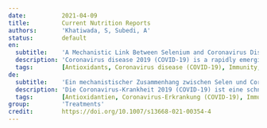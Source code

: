 ```yaml
---
date:          2021-04-09
title:         Current Nutrition Reports
authors:       'Khatiwada, S, Subedi, A'
status:        default
en:
  subtitle:    'A Mechanistic Link Between Selenium and Coronavirus Disease 2019 (COVID-19)'
  description: 'Coronavirus disease 2019 (COVID-19) is a rapidly emerging disease caused by a highly contagious virus called severe acute respiratory syndrome coronavirus 2 (SARS-CoV-2), and this disease has affected millions of people across the world and led to hundreds of thousands of deaths worldwide. Nutrition is a key factor related to this disease, and nutritional status may determine the risk and outcomes of SARS-CoV-2 infection. Selenium is one of the major trace elements required for redox functions and has significant roles in viral infections. The purpose of this review was to examine the current evidence on the role of selenium in COVID-19. We reviewed studies on selenium and COVID-19, and other relevant studies to understand how selenium status can modify the risk of SARS-CoV-2 infection, and how selenium status might affect a person post-infection. We found that oxidative stress is a characteristic feature of COVID-19 disease, which is linked with the immunopathological disorder observed in individuals with severe COVID-19. Selenium plays a key role in strengthening immunity, reducing oxidative stress, preventing viral infections and supporting critical illness. Moreover, selenium deficiency is related to oxidative stress and hyperinflammation seen in critical illness, and selenium deficiency is found to be associated with the severity of COVID-19 disease. Selenium supplementation at an appropriate dose may act as supportive therapy in COVID-19. Future studies in large cohorts of COVID-19 are warranted to verify the benefits of selenium supplementation for reducing risk and severity of COVID-19. '
  tags:        [Antioxidants, Coronavirus disease (COVID-19), Immunity, Micronutrients, Selenium, Severe acute respiratory syndrome coronavirus 2, SARS-CoV-2]
de:
  subtitle:    'Ein mechanistischer Zusammenhang zwischen Selen und Coronavirus-Erkrankungen 2019 (COVID-19)'
  description: 'Die Coronavirus-Krankheit 2019 (COVID-19) ist eine schnell aufkommende Krankheit, die durch ein hochansteckendes Virus namens Schweres Akutes Respiratorisches Syndrom Coronavirus 2 (SARS-CoV-2) verursacht wird, und diese Krankheit hat Millionen von Menschen auf der ganzen Welt betroffen und weltweit zu Hunderttausenden von Todesfällen geführt. Die Ernährung ist ein Schlüsselfaktor im Zusammenhang mit dieser Krankheit, und der Ernährungszustand kann das Risiko und die Folgen einer SARS-CoV-2-Infektion bestimmen. Selen ist eines der wichtigsten Spurenelemente, das für Redoxfunktionen erforderlich ist und eine wichtige Rolle bei Virusinfektionen spielt. Ziel dieser Übersichtsarbeit war, die aktuellen Erkenntnisse über die Rolle von Selen bei COVID-19 zu untersuchen. Wir überprüften Studien zu Selen und COVID-19 sowie andere relevante Studien, um zu verstehen, wie der Selenstatus das Risiko einer SARS-CoV-2-Infektion verändern kann und wie sich der Selenstatus auf eine Person nach der Infektion auswirken könnte. Wir fanden heraus, dass oxidativer Stress ein charakteristisches Merkmal der COVID-19-Erkrankung ist, das mit der immunpathologischen Störung zusammenhängt, die bei Personen mit schwerem COVID-19 beobachtet wird. Selen spielt eine Schlüsselrolle bei der Stärkung der Immunität, der Verringerung des oxidativen Stresses, der Vorbeugung von Virusinfektionen und der Unterstützung kritischer Erkrankungen. Darüber hinaus steht Selenmangel im Zusammenhang mit oxidativem Stress und Hyperinflammation, wie sie bei kritischen Erkrankungen auftreten, und Selenmangel wird mit dem Schweregrad der COVID-19-Erkrankung in Verbindung gebracht. Eine Selensupplementierung in angemessener Dosierung könnte als unterstützende Therapie bei COVID-19 dienen. Zukünftige Studien an großen Kohorten von COVID-19 sind gerechtfertigt, um den Nutzen einer Selensupplementierung zur Verringerung des Risikos und des Schweregrads von COVID-19 zu überprüfen.' 
  tags:        [Antioxidantien, Coronavirus-Erkrankung (COVID-19), Immunität, Mikronährstoffe, Selen, Schweres Akutes Respiratorisches Syndrom Coronavirus 2, SARS-CoV-2]
group:         'Treatments'
credit:        https://doi.org/10.1007/s13668-021-00354-4
---
```


